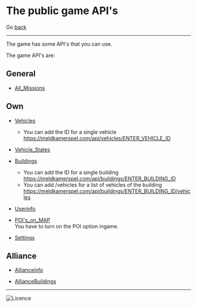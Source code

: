 # The public game API's

 Go [back](https://piet2001.github.io/MKS_SCRIPT_TOOLS)

----

The game has some API's that you can use.  

The game API's are:

## General

- [All_Missions](https://meldkamerspel.com/einsaetze.json)

## Own

- [Vehicles](https://meldkamerspel.com/api/vehicles)  
  - You can add the ID for a single vehicle https://meldkamerspel.com/api/vehicles/ENTER_VEHICLE_ID

- [Vehicle_States](https://meldkamerspel.com/api/vehicle_states)

- [Buildings](https://meldkamerspel.com/api/buildings)  
  - You can add the ID for a single building https://meldkamerspel.com/api/buildings/ENTER_BUILDING_ID  
  - You can add /vehicles for a list of vehicles of the building https://meldkamerspel.com/api/buildings/ENTER_BUILDING_ID/vehicles

- [Userinfo](https://meldkamerspel.com/api/credits)

- [POI's_on_MAP](https://www.meldkamerspel.com/mission_positions)  
You have to turn on the POI option ingame.

- [Settings](https://www.meldkamerspel.com/api/settings)  

## Alliance

- [Allianceinfo](https://meldkamerspel.com/api/allianceinfo)

- [AllianceBuildings](https://www.meldkamerspel.com/api/alliance_buildings)

----

![Licence](https://i.creativecommons.org/l/by-nc/4.0/88x31.png)
